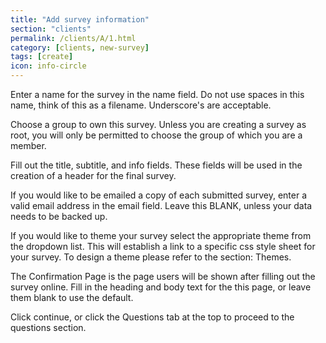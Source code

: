 ```yaml
---
title: "Add survey information"
section: "clients"
permalink: /clients/A/1.html
category: [clients, new-survey]
tags: [create]
icon: info-circle
---
```


Enter a name for the survey in the name field. Do not use spaces in this name, think of this as a filename. Underscore's are acceptable.

Choose a group to own this survey. Unless you are creating a survey as root, you will only be permitted to choose the group of which you are a member.

Fill out the title, subtitle, and info fields. These fields will be used in the creation of a header for the final survey.

If you would like to be emailed a copy of each submitted survey, enter a valid email address in the email field. Leave this BLANK, unless your data needs to be backed up.

If you would like to theme your survey select the appropriate theme from the dropdown list. This will establish a link to a specific css style sheet for your survey. To design a theme please refer to the section: Themes.

The Confirmation Page is the page users will be shown after filling out the survey online. Fill in the heading and body text for the this page, or leave them blank to use the default.

Click continue, or click the Questions tab at the top to proceed to the questions section.
